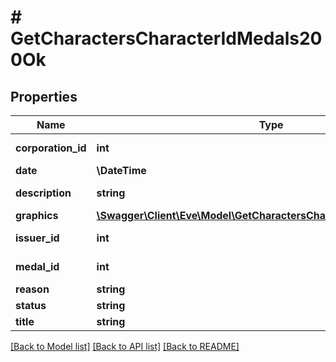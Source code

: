 # # GetCharactersCharacterIdMedals200Ok

## Properties

Name | Type | Description | Notes
------------ | ------------- | ------------- | -------------
**corporation_id** | **int** | corporation_id integer |
**date** | **\DateTime** | date string |
**description** | **string** | description string |
**graphics** | [**\Swagger\Client\Eve\Model\GetCharactersCharacterIdMedalsGraphic[]**](GetCharactersCharacterIdMedalsGraphic.md) | graphics array |
**issuer_id** | **int** | issuer_id integer |
**medal_id** | **int** | medal_id integer |
**reason** | **string** | reason string |
**status** | **string** | status string |
**title** | **string** | title string |

[[Back to Model list]](../../README.md#models) [[Back to API list]](../../README.md#endpoints) [[Back to README]](../../README.md)
